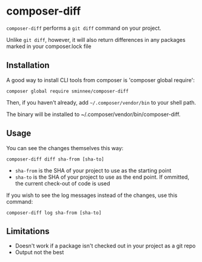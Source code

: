 composer-diff
=============

`composer-diff` performs a `git diff` command on your project.

Unlike `git diff`, however, it will also return differences in any packages marked in your composer.lock file

Installation
------------

A good way to install CLI tools from composer is 'composer global require':

    composer global require sminnee/composer-diff

Then, if you haven't already, add `~/.composer/vendor/bin` to your shell path.

The binary will be installed to ~/.composer/vendor/bin/composer-diff.

Usage
-----

You can see the changes themselves this way:

    composer-diff diff sha-from [sha-to]

 * `sha-from` is the SHA of your project to use as the starting point
 * `sha-to` is the SHA of your project to use as the end point. If ommitted, the current check-out of code is used

If you wish to see the log messages instead of the changes, use this command:

    composer-diff log sha-from [sha-to]

Limitations
-----------

 * Doesn't work if a package isn't checked out in your project as a git repo
 * Output not the best
